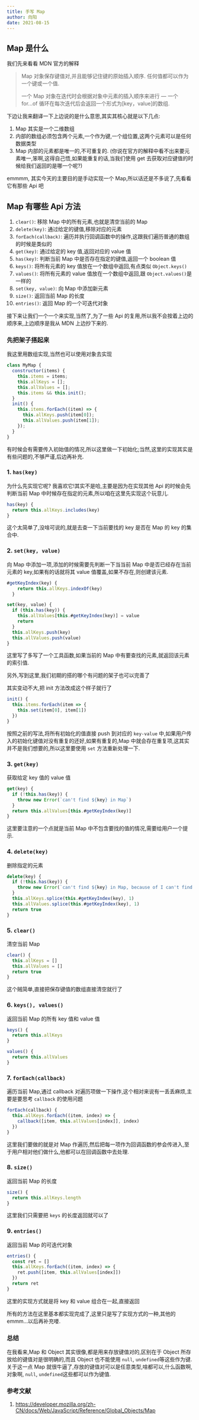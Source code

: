 ```yaml
---
title: 手写 Map
author: 向阳
date: 2021-08-15
---
```


## Map 是什么

我们先来看看 MDN 官方的解释

> Map 对象保存键值对,并且能够记住键的原始插入顺序. 任何值都可以作为一个键或一个值.
>
> 一个 Map 对象在迭代时会根据对象中元素的插入顺序来进行 — 一个 for...of 循环在每次迭代后会返回一个形式为[key，value]的数组.

下边让我来翻译一下上边说的是什么意思,其实其核心就是以下几点:

1. Map 其实是一个二维数组
2. 内部的数组必须包含两个元素,一个作为键,一个组位置,这两个元素可以是任何数据类型
3. Map 内部的元素都是唯一的,不可重复的.
   (你说在官方的解释中看不出来要元素唯一,笨啊,这得自己悟,如果能重复的话,当我们使用 get 去获取对应键值的时候给我们返回的是哪一个呢?)

emmmm, 其实今天的主要目的是手动实现一个 Map,所以话还是不多说了,先看看它有那些 Api 吧

## Map 有哪些 Api 方法

1. `clear()`: 移除 Map 中的所有元素,也就是清空当前的 Map
2. `delete(key)`: 通过给定的键值,移除对应的元素
3. `forEach(callback)`: 遍历并执行回调函数中的操作,这跟我们遍历普通的数组的时候是类似的
4. `get(key)`: 通过给定的 key 值,返回对应的 value 值
5. `has(key)`: 判断当前 Map 中是否存在指定的键值,返回一个 boolean 值
6. `keys()`: 将所有元素的 key 值放在一个数组中返回,有点类似 `Object.keys()`
7. `values()`: 将所有元素的 value 值放在一个数组中返回,跟 `Object.values()`是一样的
8. `set(key, value)`: 向 Map 中添加新元素
9. `size()`: 返回当前 Map 的长度
10. `entries()`: 返回 Map 的一个可迭代对象

接下来让我们一个一个来实现,当然了,为了一些 Api 的复用,所以我不会按着上边的顺序来,上边顺序是我从 MDN 上边抄下来的.

### 先把架子搭起来

我这里用数组实现,当然也可以使用对象去实现

```javascript
class MyMap {
  constructor(items) {
    this.items = items;
    this.allKeys = [];
    this.allValues = [];
    this.items && this.init();
  }
  init() {
    this.items.forEach((item) => {
      this.allKeys.push(item[0]);
      this.allValues.push(item[1]);
    });
  }
}
```

有时候会有需要传入初始值的情况,所以这里做一下初始化;当然,这里的实现其实是有些问题的,不够严谨,后边再补充.

### 1. `has(key)`

为什么先实现它呢? 我喜欢它!其实不是哈,主要是因为在实现其他 Api 的时候会先判断当前 Map 中时候存在指定的元素,所以咱在这里先实现这个玩意儿.

```javascript
has(key) {
  return this.allKeys.includes(key)
}
```

这个太简单了,没啥可说的,就是去查一下当前要找的 key 是否在 Map 的 key 的集合中.

### 2. `set(key, value)`

向 Map 中添加一项,添加的时候需要先判断一下当当前 Map 中是否已经存在当前元素的 key,如果有的话就将其 value 值覆盖,如果不存在,则创建该元素.

```javascript
#getKeyIndex(key) {
    return this.allKeys.indexOf(key)
  }

set(key, value) {
  if (this.has(key)) {
    this.allValues[this.#getKeyIndex(key)] = value
    return
  }
  this.allKeys.push(key)
  this.allValues.push(value)
}
```

这里写了多写了一个工具函数,如果当前的 Map 中有要查找的元素,就返回该元素的索引值.

另外,写到这里,我们初期的搭的哪个有问题的架子也可以完善了

其实变动不大,把 init 方法改成这个样子就行了

```javascript
init() {
  this.items.forEach(item => {
    this.set(item[0], item[1])
  })
}
```

按照之前的写法,将所有初始化的值直接 push 到对应的 `key-value` 中,如果用户传入的初始化键值对没有重复的还好,如果有重复的,Map 中就会存在重复项,这其实并不是我们想要的,所以这里要使用 `set` 方法重新处理一下.

### 3. `get(key)`

获取给定 key 值的 value 值

```javascript
get(key) {
  if (!this.has(key)) {
    throw new Error(`can't find ${key} in Map`)
  }
  return this.allValues[this.#getKeyIndex(key)]
}
```

这里要注意的一个点就是当前 Map 中不包含要找的值的情况,需要给用户一个提示.

### 4. `delete(key)`

删除指定的元素

```JavaScript
delete(key) {
  if (!this.has(key)) {
    throw new Error(`can't find ${key} in Map, because of I can't find it!`)
  }
  this.allKeys.splice(this.#getKeyIndex(key), 1)
  this.allValues.splice(this.#getKeyIndex(key), 1)
  return true
}
```

### 5. `clear()`

清空当前 Map

```JavaScript
clear() {
  this.allKeys = []
  this.allValues = []
  return true
}
```

这个贼简单,直接把保存键值的数组直接清空就行了

### 6. `keys(), values()`

返回当前 Map 的所有 key 值和 value 值

```JavaScript
keys() {
  return this.allKeys
}

values() {
  return this.allValues
}
```

### 7. `forEach(callback)`

遍历当前 Map,通过 callback 对遍历项做一下操作,这个相对来说有一丢丢麻烦,主要是要思考 `callback` 的使用问题

```JavaScript
forEach(callback) {
  this.allKeys.forEach((item, index) => {
    callback([item, this.allValues[index]], index)
  })
}
```

这里我们要做的就是对 Map 作遍历,然后把每一项作为回调函数的参会传进入,至于用户相对他们做什么,他都可以在回调函数中去处理.

### 8. `size()`

返回当前 Map 的长度

```JavaScript
size() {
  return this.allKeys.length
}
```

这里我们只需要把 `keys` 的长度返回就可以了

### 9. `entries()`

返回当前 Map 的可迭代对象

```JavaScript
entries() {
  const ret = []
  this.allKeys.forEach((item, index) => {
    ret.push([item, this.allValues[index]])
  })
  return ret
}
```

这里的实现方式就是将 key 和 value 组合在一起,直接返回

所有的方法在这里基本都实现完成了,这里只是写了实现方式的一种,其他的 emmm...以后再补充喽.

### 总结

在我看来,Map 和 Object 其实很像,都是用来存放键值对的,区别在于 Object 所存放给的键值对是很明确的,而且 Object 也不能使用 `null`, `undefined`等这些作为键.关于这一点 Map 就很牛逼了,存放的键值对可以是任意类型,啥都可以,什么函数啊,对象啊, `null`, `undefined`这些都可以作为键值.

### 参考文献

1. https://developer.mozilla.org/zh-CN/docs/Web/JavaScript/Reference/Global_Objects/Map
